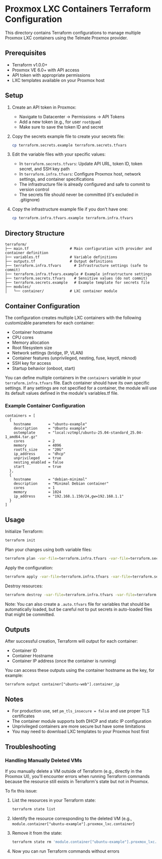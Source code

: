# Proxmox LXC Containers Terraform Configuration

This directory contains Terraform configurations to manage multiple Proxmox LXC containers using the Telmate Proxmox provider.

## Prerequisites

- Terraform v1.0.0+
- Proxmox VE 6.0+ with API access
- API token with appropriate permissions
- LXC templates available on your Proxmox host

## Setup

1. Create an API token in Proxmox:
   - Navigate to Datacenter -> Permissions -> API Tokens
   - Add a new token (e.g., for user `root@pam`)
   - Make sure to save the token ID and secret

2. Copy the secrets example file to create your secrets file:
   ```bash
   cp terraform.secrets.example terraform.secrets.tfvars
   ```

3. Edit the variable files with your specific values:
   - In `terraform.secrets.tfvars`: Update API URL, token ID, token secret, and SSH key path
   - In `terraform.infra.tfvars`: Configure Proxmox host, network settings, and container specifications
   - The infrastructure file is already configured and safe to commit to version control
   - The secrets file should never be committed (it's excluded in .gitignore)

4. Copy the infrastructure example file if you don't have one:
   ```bash
   cp terraform.infra.tfvars.example terraform.infra.tfvars
   ```

## Directory Structure

```
terraform/
├── main.tf                   # Main configuration with provider and container definition
├── variables.tf              # Variable definitions
├── outputs.tf                # Output definitions
├── terraform.infra.tfvars      # Infrastructure settings (safe to commit)
├── terraform.infra.tfvars.example # Example infrastructure settings
├── terraform.secrets.tfvars    # Sensitive values (do not commit)
├── terraform.secrets.example   # Example template for secrets file
├── modules/
│   └── container/            # LXC container module
```

## Container Configuration

The configuration creates multiple LXC containers with the following customizable parameters for each container:

- Container hostname
- CPU cores
- Memory allocation
- Root filesystem size
- Network settings (bridge, IP, VLAN)
- Container features (unprivileged, nesting, fuse, keyctl, mknod)
- SSH key for access
- Startup behavior (onboot, start)

You can define multiple containers in the `containers` variable in your `terraform.infra.tfvars` file. Each container should have its own specific settings. If any settings are not specified for a container, the module will use its default values defined in the module's variables.tf file.

### Example Container Configuration

```hcl
containers = [
  {
    hostname        = "ubuntu-example"
    description     = "Ubuntu example"
    ostemplate      = "local:vztmpl/ubuntu-25.04-standard_25.04-1_amd64.tar.gz"
    cores           = 2
    memory          = 4096
    rootfs_size     = "20G"
    ip_address      = "dhcp"
    unprivileged    = true
    nesting_enabled = false
    start           = true
  },
  {
    hostname        = "debian-minimal"
    description     = "Minimal Debian container"
    cores           = 1
    memory          = 1024
    ip_address      = "192.168.1.150/24,gw=192.168.1.1"
  }
]
```

## Usage

Initialize Terraform:
```bash
terraform init
```

Plan your changes using both variable files:
```bash
terraform plan -var-file=terraform.infra.tfvars -var-file=terraform.secrets.tfvars
```

Apply the configuration:
```bash
terraform apply -var-file=terraform.infra.tfvars -var-file=terraform.secrets.tfvars
```

Destroy resources:
```bash
terraform destroy -var-file=terraform.infra.tfvars -var-file=terraform.secrets.tfvars
```

Note: You can also create a `.auto.tfvars` file for variables that should be automatically loaded, but be careful not to put secrets in auto-loaded files that might be committed.

## Outputs

After successful creation, Terraform will output for each container:

- Container ID
- Container Hostname
- Container IP address (once the container is running)

You can access these outputs using the container hostname as the key, for example:
```
terraform output container["ubuntu-web"].container_ip
```

## Notes

- For production use, set `pm_tls_insecure = false` and use proper TLS certificates
- The container module supports both DHCP and static IP configuration
- Unprivileged containers are more secure but have some limitations
- You may need to download LXC templates to your Proxmox host first

## Troubleshooting

### Handling Manually Deleted VMs

If you manually delete a VM outside of Terraform (e.g., directly in the Proxmox UI), you'll encounter errors when running Terraform commands because the resource still exists in Terraform's state but not in Proxmox.

To fix this issue:

1. List the resources in your Terraform state:
   ```bash
   terraform state list
   ```

2. Identify the resource corresponding to the deleted VM (e.g., `module.container["ubuntu-example"].proxmox_lxc.container`)

3. Remove it from the state:
   ```bash
   terraform state rm 'module.container["ubuntu-example"].proxmox_lxc.container'
   ```

4. Now you can run Terraform commands without errors
